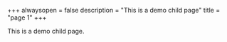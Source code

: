 +++
alwaysopen = false
description = "This is a demo child page"
title = "page 1"
+++

This is a demo child page.